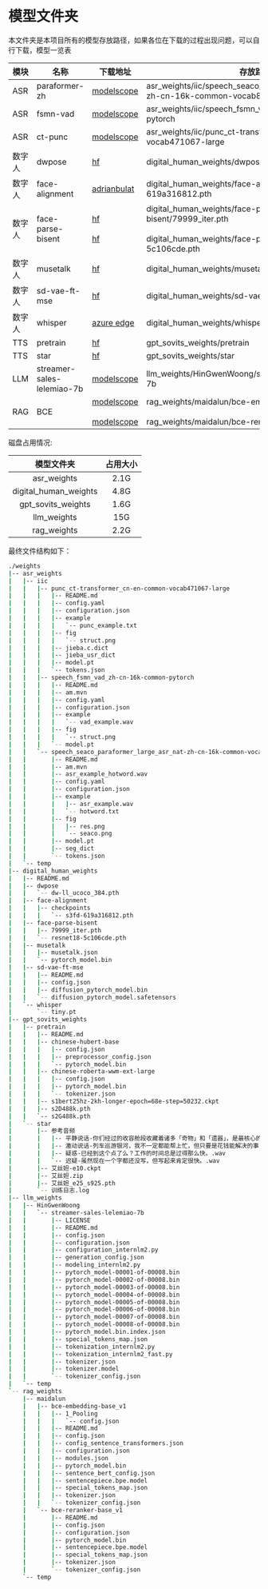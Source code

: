 # 模型文件夹

本文件夹是本项目所有的模型存放路径，如果各位在下载的过程出现问题，可以自行下载，模型一览表

| 模块 | 名称 | 下载地址 | 存放路径 |
| ---| --- | --- | --- |
| ASR | paraformer-zh | [modelscope](https://modelscope.cn/models/iic/speech_seaco_paraformer_large_asr_nat-zh-cn-16k-common-vocab8404-pytorch/files) | asr_weights/iic/speech_seaco_paraformer_large_asr_nat-zh-cn-16k-common-vocab8404-pytorch |
| ASR | fsmn-vad | [modelscope](https://modelscope.cn/models/iic/speech_fsmn_vad_zh-cn-16k-common-pytorch/files) | asr_weights/iic/speech_fsmn_vad_zh-cn-16k-common-pytorch |
| ASR | ct-punc | [modelscope](https://modelscope.cn/models/iic/punc_ct-transformer_cn-en-common-vocab471067-large/files) | asr_weights/iic/punc_ct-transformer_cn-en-common-vocab471067-large |
| 数字人 | dwpose | [hf](https://hf-mirror.com/yzd-v/DWPose/blob/main/dw-ll_ucoco_384.pth) | digital_human_weights/dwpose/dw-ll_ucoco_384.pth |
| 数字人 | face-alignment | [adrianbulat](https://www.adrianbulat.com/downloads/python-fan/s3fd-619a316812.pth) | digital_human_weights/face-alignment/s3fd-619a316812.pth |
| 数字人 | face-parse-bisent | [hf](https://hf-mirror.com/ManyOtherFunctions/face-parse-bisent/blob/main/79999_iter.pth) </br></br> [hf](https://hf-mirror.com/ManyOtherFunctions/face-parse-bisent/blob/main/resnet18-5c106cde.pth) | digital_human_weights/face-parse-bisent/79999_iter.pth </br></br> digital_human_weights/face-parse-bisent/resnet18-5c106cde.pth|
| 数字人 | musetalk | [hf](https://hf-mirror.com/TMElyralab/MuseTalk/tree/main) | digital_human_weights/musetalk/ |
| 数字人 | sd-vae-ft-mse | [hf](https://hf-mirror.com/stabilityai/sd-vae-ft-mse/tree/main) | digital_human_weights/sd-vae-ft-mse/ |
| 数字人 | whisper | [azure edge](https://openaipublic.azureedge.net/main/whisper/models/65147644a518d12f04e32d6f3b26facc3f8dd46e5390956a9424a650c0ce22b9/tiny.pt) | digital_human_weights/whisper/tiny.pt |
| TTS | pretrain | [hf](https://huggingface.co/lj1995/GPT-SoVITS/tree/main) | gpt_sovits_weights/pretrain |
| TTS | star | [hf](https://huggingface.co/baicai1145/GPT-SoVITS-STAR/blob/main/%E8%89%BE%E4%B8%9D%E5%A6%B2.zip) | gpt_sovits_weights/star |
| LLM | streamer-sales-lelemiao-7b | [modelscope](https://modelscope.cn/models/HinGwenWoong/streamer-sales-lelemiao-7b) | llm_weights/HinGwenWoong/streamer-sales-lelemiao-7b |
| RAG | BCE | [modelscope](https://modelscope.cn/models/maidalun/bce-embedding-base_v1/files) <br/><br/> [modelscope](https://modelscope.cn/models/maidalun/bce-reranker-base_v1/files)| rag_weights/maidalun/bce-embedding-base_v1 <br/><br/> rag_weights/maidalun/bce-reranker-base_v1 |


磁盘占用情况:

| 模型文件夹 | 占用大小 |
| :-: | :-: |
| asr_weights | 2.1G    |
| digital_human_weights | 4.8G    |
| gpt_sovits_weights | 1.6G    |
| llm_weights | 15G     |
| rag_weights | 2.2G    |


最终文件结构如下：

```bash
./weights
|-- asr_weights
|   |-- iic
|   |   |-- punc_ct-transformer_cn-en-common-vocab471067-large
|   |   |   |-- README.md
|   |   |   |-- config.yaml
|   |   |   |-- configuration.json
|   |   |   |-- example
|   |   |   |   `-- punc_example.txt
|   |   |   |-- fig
|   |   |   |   `-- struct.png
|   |   |   |-- jieba.c.dict
|   |   |   |-- jieba_usr_dict
|   |   |   |-- model.pt
|   |   |   `-- tokens.json
|   |   |-- speech_fsmn_vad_zh-cn-16k-common-pytorch
|   |   |   |-- README.md
|   |   |   |-- am.mvn
|   |   |   |-- config.yaml
|   |   |   |-- configuration.json
|   |   |   |-- example
|   |   |   |   `-- vad_example.wav
|   |   |   |-- fig
|   |   |   |   `-- struct.png
|   |   |   `-- model.pt
|   |   `-- speech_seaco_paraformer_large_asr_nat-zh-cn-16k-common-vocab8404-pytorch
|   |       |-- README.md
|   |       |-- am.mvn
|   |       |-- asr_example_hotword.wav
|   |       |-- config.yaml
|   |       |-- configuration.json
|   |       |-- example
|   |       |   |-- asr_example.wav
|   |       |   `-- hotword.txt
|   |       |-- fig
|   |       |   |-- res.png
|   |       |   `-- seaco.png
|   |       |-- model.pt
|   |       |-- seg_dict
|   |       `-- tokens.json
|   `-- temp
|-- digital_human_weights
|   |-- README.md
|   |-- dwpose
|   |   `-- dw-ll_ucoco_384.pth
|   |-- face-alignment
|   |   |-- checkpoints
|   |   |   `-- s3fd-619a316812.pth
|   |-- face-parse-bisent
|   |   |-- 79999_iter.pth
|   |   `-- resnet18-5c106cde.pth
|   |-- musetalk
|   |   |-- musetalk.json
|   |   `-- pytorch_model.bin
|   |-- sd-vae-ft-mse
|   |   |-- README.md
|   |   |-- config.json
|   |   |-- diffusion_pytorch_model.bin
|   |   `-- diffusion_pytorch_model.safetensors
|   `-- whisper
|       `-- tiny.pt
|-- gpt_sovits_weights
|   |-- pretrain
|   |   |-- README.md
|   |   |-- chinese-hubert-base
|   |   |   |-- config.json
|   |   |   |-- preprocessor_config.json
|   |   |   `-- pytorch_model.bin
|   |   |-- chinese-roberta-wwm-ext-large
|   |   |   |-- config.json
|   |   |   |-- pytorch_model.bin
|   |   |   `-- tokenizer.json
|   |   |-- s1bert25hz-2kh-longer-epoch=68e-step=50232.ckpt
|   |   |-- s2D488k.pth
|   |   `-- s2G488k.pth
|   `-- star
|       |-- 参考音频
|       |   |-- 平静说话-你们经过的收容舱段收藏着诸多「奇物」和「遗器」，是最核心的研究场所。.wav
|       |   |-- 激动说话-列车巡游银河，我不一定都能帮上忙，但只要是花钱能解决的事，尽管和我说吧。.wav
|       |   |-- 疑惑-已经到这个点了么？工作的时间总是过得那么快。.wav
|       |   `-- 迟疑-虽然现在一个字都还没写，但写起来肯定很快。.wav
|       |-- 艾丝妲-e10.ckpt
|       |-- 艾丝妲.zip
|       |-- 艾丝妲_e25_s925.pth
|       `-- 训练日志.log
|-- llm_weights
|   |-- HinGwenWoong
|   |   `-- streamer-sales-lelemiao-7b
|   |       |-- LICENSE
|   |       |-- README.md
|   |       |-- config.json
|   |       |-- configuration.json
|   |       |-- configuration_internlm2.py
|   |       |-- generation_config.json
|   |       |-- modeling_internlm2.py
|   |       |-- pytorch_model-00001-of-00008.bin
|   |       |-- pytorch_model-00002-of-00008.bin
|   |       |-- pytorch_model-00003-of-00008.bin
|   |       |-- pytorch_model-00004-of-00008.bin
|   |       |-- pytorch_model-00005-of-00008.bin
|   |       |-- pytorch_model-00006-of-00008.bin
|   |       |-- pytorch_model-00007-of-00008.bin
|   |       |-- pytorch_model-00008-of-00008.bin
|   |       |-- pytorch_model.bin.index.json
|   |       |-- special_tokens_map.json
|   |       |-- tokenization_internlm2.py
|   |       |-- tokenization_internlm2_fast.py
|   |       |-- tokenizer.json
|   |       |-- tokenizer.model
|   |       `-- tokenizer_config.json
|   `-- temp
`-- rag_weights
    |-- maidalun
    |   |-- bce-embedding-base_v1
    |   |   |-- 1_Pooling
    |   |   |   `-- config.json
    |   |   |-- README.md
    |   |   |-- config.json
    |   |   |-- config_sentence_transformers.json
    |   |   |-- configuration.json
    |   |   |-- modules.json
    |   |   |-- pytorch_model.bin
    |   |   |-- sentence_bert_config.json
    |   |   |-- sentencepiece.bpe.model
    |   |   |-- special_tokens_map.json
    |   |   |-- tokenizer.json
    |   |   `-- tokenizer_config.json
    |   `-- bce-reranker-base_v1
    |       |-- README.md
    |       |-- config.json
    |       |-- configuration.json
    |       |-- pytorch_model.bin
    |       |-- sentencepiece.bpe.model
    |       |-- special_tokens_map.json
    |       |-- tokenizer.json
    |       `-- tokenizer_config.json
    `-- temp
```
